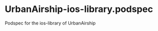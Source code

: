 UrbanAirship-ios-library.podspec
================================

Podspec for the ios-library of UrbanAirship
